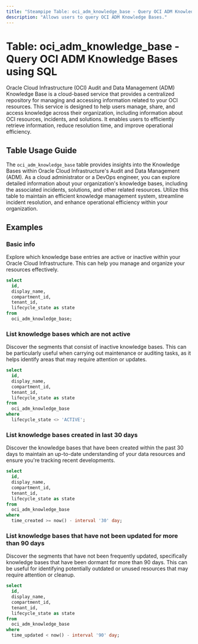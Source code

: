 ```yaml
---
title: "Steampipe Table: oci_adm_knowledge_base - Query OCI ADM Knowledge Bases using SQL"
description: "Allows users to query OCI ADM Knowledge Bases."
---
```


# Table: oci_adm_knowledge_base - Query OCI ADM Knowledge Bases using SQL

Oracle Cloud Infrastructure (OCI) Audit and Data Management (ADM) Knowledge Base is a cloud-based service that provides a centralized repository for managing and accessing information related to your OCI resources. This service is designed to help users manage, share, and access knowledge across their organization, including information about OCI resources, incidents, and solutions. It enables users to efficiently retrieve information, reduce resolution time, and improve operational efficiency.

## Table Usage Guide

The `oci_adm_knowledge_base` table provides insights into the Knowledge Bases within Oracle Cloud Infrastructure's Audit and Data Management (ADM). As a cloud administrator or a DevOps engineer, you can explore detailed information about your organization's knowledge bases, including the associated incidents, solutions, and other related resources. Utilize this table to maintain an efficient knowledge management system, streamline incident resolution, and enhance operational efficiency within your organization.

## Examples

### Basic info
Explore which knowledge base entries are active or inactive within your Oracle Cloud Infrastructure. This can help you manage and organize your resources effectively.

```sql
select
  id,
  display_name,
  compartment_id,
  tenant_id,
  lifecycle_state as state
from
  oci_adm_knowledge_base;
```

### List knowledge bases which are not active
Discover the segments that consist of inactive knowledge bases. This can be particularly useful when carrying out maintenance or auditing tasks, as it helps identify areas that may require attention or updates.

```sql
select
  id,
  display_name,
  compartment_id,
  tenant_id,
  lifecycle_state as state
from
  oci_adm_knowledge_base
where
  lifecycle_state <> 'ACTIVE';
```

### List knowledge bases created in last 30 days
Discover the knowledge bases that have been created within the past 30 days to maintain an up-to-date understanding of your data resources and ensure you're tracking recent developments.

```sql
select
  id,
  display_name,
  compartment_id,
  tenant_id,
  lifecycle_state as state
from
  oci_adm_knowledge_base
where
  time_created >= now() - interval '30' day;
```

### List knowledge bases that have not been updated for more than 90 days
Discover the segments that have not been frequently updated, specifically knowledge bases that have been dormant for more than 90 days. This can be useful for identifying potentially outdated or unused resources that may require attention or cleanup.

```sql
select
  id,
  display_name,
  compartment_id,
  tenant_id,
  lifecycle_state as state
from
  oci_adm_knowledge_base
where
  time_updated < now() - interval '90' day;
```